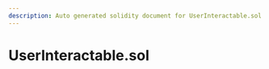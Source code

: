 ```yaml
---
description: Auto generated solidity document for UserInteractable.sol
---
```


# UserInteractable.sol

